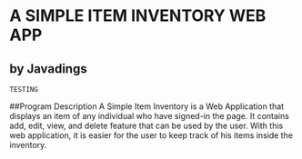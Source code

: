 # A SIMPLE ITEM INVENTORY WEB APP
## by Javadings

```
TESTING
```
##Program Description
A Simple Item Inventory is a Web Application that displays an item of any individual who have signed-in the page. It contains add, edit, view, and delete feature that can be used by the user. With this web application, it is easier for the user to keep track of his items inside the inventory.
